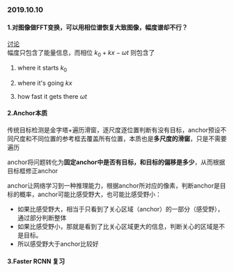 ### **2019.10.10**  

#### **1.对图像做FFT变换，可以用相位谱恢复大致图像，幅度谱却不行？**
[讨论](https://www.zhihu.com/question/23718291)  
幅度只包含了能量信息，而相位 $k_{0}+kx-\omega t$ 则包含了

1. where it starts $k_{0}$
2. where it's going $kx$

3. how fast it gets there $\omega t$




#### **2.Anchor本质**  
传统目标检测是金字塔+遍历滑窗，逐尺度逐位置判断有没有目标，anchor预设不同尺度和不同位置的参考框去覆盖所有位置，本质也是**多尺度的滑窗**，只是不需要遍历  

anchor将问题转化为**固定anchor中是否有目标，和目标的偏移是多少**，从而根据目标框修正anchor    

anchor让网络学习到一种推理能力，根据anchor所对应的像素，判断anchor是目标的概率，anchor可能比感受野大，也可能比感受野小：  
- 如果比感受野大，相当于只看到了关心区域（anchor）的一部分（感受野），通过部分判断整体
- 如果比感受野小，那就是看到了比关心区域更大的信息，判断关心的区域是不是目标。
- 所以感受野大于anchor比较好


#### **3.Faster RCNN 复习**

####
